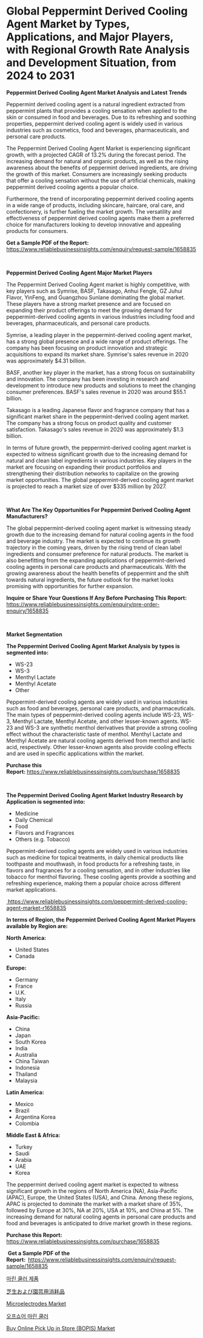 <p><h1>Global Peppermint Derived Cooling Agent Market by Types, Applications, and Major Players, with Regional Growth Rate Analysis and Development Situation, from 2024 to 2031</h1></p><p><strong>Peppermint Derived Cooling Agent Market Analysis and Latest Trends</strong></p>
<p><p>Peppermint derived cooling agent is a natural ingredient extracted from peppermint plants that provides a cooling sensation when applied to the skin or consumed in food and beverages. Due to its refreshing and soothing properties, peppermint derived cooling agent is widely used in various industries such as cosmetics, food and beverages, pharmaceuticals, and personal care products.</p><p>The Peppermint Derived Cooling Agent Market is experiencing significant growth, with a projected CAGR of 13.2% during the forecast period. The increasing demand for natural and organic products, as well as the rising awareness about the benefits of peppermint derived ingredients, are driving the growth of this market. Consumers are increasingly seeking products that offer a cooling sensation without the use of artificial chemicals, making peppermint derived cooling agents a popular choice.</p><p>Furthermore, the trend of incorporating peppermint derived cooling agents in a wide range of products, including skincare, haircare, oral care, and confectionery, is further fueling the market growth. The versatility and effectiveness of peppermint derived cooling agents make them a preferred choice for manufacturers looking to develop innovative and appealing products for consumers.</p></p>
<p><strong>Get a Sample PDF of the Report:&nbsp;</strong> <a href="https://www.reliablebusinessinsights.com/enquiry/request-sample/1658835">https://www.reliablebusinessinsights.com/enquiry/request-sample/1658835</a></p>
<p>&nbsp;</p>
<p><strong>Peppermint Derived Cooling Agent Major Market Players</strong></p>
<p><p>The Peppermint Derived Cooling Agent market is highly competitive, with key players such as Symrise, BASF, Takasago, Anhui Fengle, GZ Juhui Flavor, YinFeng, and Guangzhou Sunlane dominating the global market. These players have a strong market presence and are focused on expanding their product offerings to meet the growing demand for peppermint-derived cooling agents in various industries including food and beverages, pharmaceuticals, and personal care products.</p><p>Symrise, a leading player in the peppermint-derived cooling agent market, has a strong global presence and a wide range of product offerings. The company has been focusing on product innovation and strategic acquisitions to expand its market share. Symrise's sales revenue in 2020 was approximately $4.31 billion.</p><p>BASF, another key player in the market, has a strong focus on sustainability and innovation. The company has been investing in research and development to introduce new products and solutions to meet the changing consumer preferences. BASF's sales revenue in 2020 was around $55.1 billion.</p><p>Takasago is a leading Japanese flavor and fragrance company that has a significant market share in the peppermint-derived cooling agent market. The company has a strong focus on product quality and customer satisfaction. Takasago's sales revenue in 2020 was approximately $1.3 billion.</p><p>In terms of future growth, the peppermint-derived cooling agent market is expected to witness significant growth due to the increasing demand for natural and clean label ingredients in various industries. Key players in the market are focusing on expanding their product portfolios and strengthening their distribution networks to capitalize on the growing market opportunities. The global peppermint-derived cooling agent market is projected to reach a market size of over $335 million by 2027.</p></p>
<p>&nbsp;</p>
<p><strong>What Are The Key Opportunities For Peppermint Derived Cooling Agent Manufacturers?</strong></p>
<p><p>The global peppermint-derived cooling agent market is witnessing steady growth due to the increasing demand for natural cooling agents in the food and beverage industry. The market is expected to continue its growth trajectory in the coming years, driven by the rising trend of clean label ingredients and consumer preference for natural products. The market is also benefitting from the expanding applications of peppermint-derived cooling agents in personal care products and pharmaceuticals. With the growing awareness about the health benefits of peppermint and the shift towards natural ingredients, the future outlook for the market looks promising with opportunities for further expansion.</p></p>
<p><strong>Inquire or Share Your Questions If Any Before Purchasing This Report:</strong> <a href="https://www.reliablebusinessinsights.com/enquiry/pre-order-enquiry/1658835">https://www.reliablebusinessinsights.com/enquiry/pre-order-enquiry/1658835</a></p>
<p>&nbsp;</p>
<p><strong>Market Segmentation</strong></p>
<p><strong>The Peppermint Derived Cooling Agent Market Analysis by types is segmented into:</strong></p>
<p><ul><li>WS-23</li><li>WS-3</li><li>Menthyl Lactate</li><li>Menthyl Acetate</li><li>Other</li></ul></p>
<p><p>Peppermint-derived cooling agents are widely used in various industries such as food and beverages, personal care products, and pharmaceuticals. The main types of peppermint-derived cooling agents include WS-23, WS-3, Menthyl Lactate, Menthyl Acetate, and other lesser-known agents. WS-23 and WS-3 are synthetic menthol derivatives that provide a strong cooling effect without the characteristic taste of menthol. Menthyl Lactate and Menthyl Acetate are natural cooling agents derived from menthol and lactic acid, respectively. Other lesser-known agents also provide cooling effects and are used in specific applications within the market.</p></p>
<p><strong>Purchase this Report:&nbsp;</strong><a href="https://www.reliablebusinessinsights.com/purchase/1658835">https://www.reliablebusinessinsights.com/purchase/1658835</a></p>
<p>&nbsp;</p>
<p><strong>The Peppermint Derived Cooling Agent Market Industry Research by Application is segmented into:</strong></p>
<p><ul><li>Medicine</li><li>Daily Chemical</li><li>Food</li><li>Flavors and Fragrances</li><li>Others (e.g. Tobacco)</li></ul></p>
<p><p>Peppermint-derived cooling agents are widely used in various industries such as medicine for topical treatments, in daily chemical products like toothpaste and mouthwash, in food products for a refreshing taste, in flavors and fragrances for a cooling sensation, and in other industries like tobacco for menthol flavoring. These cooling agents provide a soothing and refreshing experience, making them a popular choice across different market applications.</p></p>
<p><a href="https://www.reliablebusinessinsights.com/peppermint-derived-cooling-agent-market-r1658835">&nbsp;https://www.reliablebusinessinsights.com/peppermint-derived-cooling-agent-market-r1658835</a></p>
<p><strong>In terms of Region, the Peppermint Derived Cooling Agent Market Players available by Region are:</strong></p>
<p>
    <p> <strong> North America: </strong>
        <ul>
            <li>United States</li>
            <li>Canada</li>
        </ul>
        </p> 
    <p> <strong> Europe: </strong>
        <ul>
            <li>Germany</li>
            <li>France</li>
            <li>U.K.</li>
            <li>Italy</li>
            <li>Russia</li>
        </ul>
        </p> 
    <p> <strong> Asia-Pacific: </strong>
        <ul>
            <li>China</li>
            <li>Japan</li>
            <li>South Korea</li>
            <li>India</li>
            <li>Australia</li>
            <li>China Taiwan</li>
            <li>Indonesia</li>
            <li>Thailand</li>
            <li>Malaysia</li>
        </ul>
        </p> 
    <p> <strong> Latin America: </strong>
        <ul>
            <li>Mexico</li>
            <li>Brazil</li>
            <li>Argentina Korea</li>
            <li>Colombia</li>
        </ul>
        </p> 
    <p> <strong> Middle East & Africa: </strong>
        <ul>
            <li>Turkey</li>
            <li>Saudi</li>
            <li>Arabia</li>
            <li>UAE</li>
            <li>Korea</li>
        </ul>
    </p>
    </p>
<p><p>The peppermint derived cooling agent market is expected to witness significant growth in the regions of North America (NA), Asia-Pacific (APAC), Europe, the United States (USA), and China. Among these regions, APAC is projected to dominate the market with a market share of 35%, followed by Europe at 30%, NA at 20%, USA at 10%, and China at 5%. The increasing demand for natural cooling agents in personal care products and food and beverages is anticipated to drive market growth in these regions.</p></p>
<p><strong>Purchase this Report: </strong><a href="https://www.reliablebusinessinsights.com/purchase/1658835">https://www.reliablebusinessinsights.com/purchase/1658835</a></p>
<p>&nbsp;<strong>Get a Sample PDF of the Report:&nbsp;&nbsp;</strong><a href="https://www.reliablebusinessinsights.com/enquiry/request-sample/1658835">https://www.reliablebusinessinsights.com/enquiry/request-sample/1658835</a></p>
<p><strong></strong></p>
<p><p><a href="https://github.com/fernandotryO5lson96765/Market-Research-Report-List-2/blob/main/245025287743.md">마린 쿨러 제품</a></p><p><a href="https://github.com/DanykaKilback/Market-Research-Report-List-1/blob/main/414399096117.md">芝生および園芸用消耗品</a></p><p><a href="https://issuu.com/reportprime-2/docs/microelectrodes-market-size-2030.pptx">Microelectrodes Market</a></p><p><a href="https://github.com/JosefaRice/Market-Research-Report-List-1/blob/main/401388287744.md">오프쇼어 마린 쿨러</a></p><p><a href="https://github.com/jsmusil/Market-Research-Report-List-3/blob/main/buy-online-pick-up-in-store-bopis-market.md">Buy Online Pick Up in Store (BOPIS) Market</a></p></p>